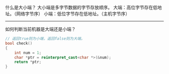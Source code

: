 什么是大小端？
    大小端是多字节数据的字节存放顺序。
    大端：高位字节存在低地址。（网络字节序）
    小端：低位字节存在低地址。（主机字节序）

---

如何判断当前机器是大端还是小端？

```cpp
// 返回true则为小端，返回false则为大端。
bool check()
{
    int num = 1;
    char *ptr = reinterpret_cast<char *>(&num);
    return *ptr;       
}
```